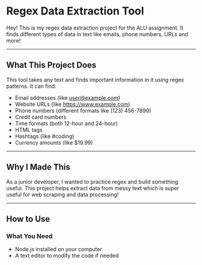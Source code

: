 # Regex Data Extraction Tool

Hey! This is my regex data extraction project for the ALU assignment. It finds different types of data in text like emails, phone numbers, URLs and more!

---

## What This Project Does

This tool takes any text and finds important information in it using regex patterns. It can find:

- Email addresses (like user@example.com)
- Website URLs (like https://www.example.com)
- Phone numbers (different formats like (123) 456-7890)
- Credit card numbers
- Time formats (both 12-hour and 24-hour)
- HTML tags
- Hashtags (like #coding)
- Currency amounts (like $19.99)

---

## Why I Made This

As a junior developer, I wanted to practice regex and build something useful. This project helps extract data from messy text which is super useful for web scraping and data processing!

---

## How to Use

### What You Need

- Node.js installed on your computer
- A text editor to modify the code if needed

